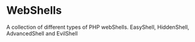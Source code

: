 # WebShells
A collection of different types of PHP webShells. EasyShell, HiddenShell, AdvancedShell and EvilShell
